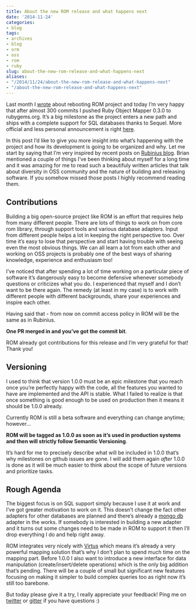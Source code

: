 ```yaml
---
title: About the new ROM release and what happens next
date: '2014-11-24'
categories:
- blog
tags:
- archives
- blog
- orm
- oss
- rom
- ruby
slug: about-the-new-rom-release-and-what-happens-next
aliases:
- "/2014/11/24/about-the-new-rom-release-and-what-happens-next"
- "/about-the-new-rom-release-and-what-happens-next"
---
```


Last month I [wrote](http://solnic.codes/2014/10/23/ruby-object-mapper-reboot.html) about rebooting ROM project and today I’m very happy that after almost 300 commits I pushed Ruby Object Mapper 0.3.0 to rubygems.org. It’s a big milestone as the project enters a new path and ships with a complete support for SQL databases thanks to Sequel. More official and less personal announcement is right [here](https://groups.google.com/forum/#!topic/rom-rb/xZfFYG1CYFs).

In this post I’d like to give you more insight into what’s happening with the project and how its development is going to be organized and why. Let me start by saying that I’m very inspired by recent posts on [Rubinius blog](http://rubini.us/2014/11/10/rubinius-3-0-part-1-the-rubinius-team/). Brian mentioned a couple of things I’ve been thinking about myself for a long time and it was amazing for me to read such a beautifuly written articles that talk about diversity in OSS community and the nature of building and releasing software. If you somehow missed those posts I highly recommend reading them.

## Contributions

Building a big open-source project like ROM is an effort that requires help from many different people. There are lots of things to work on from core rom library, through support tools and various database adapters. Input from different people helps a lot in keeping the right perspective too. Over time it’s easy to lose that perspective and start having trouble with seeing even the most obvious things. We can all learn a lot from each other and working on OSS projects is probably one of the best ways of sharing knowledge, experience and enthusiasm too!

I’ve noticed that after spending a lot of time working on a particular piece of software it’s dangerously easy to become defensive whenever somebody questions or criticizes what you do. I experienced that myself and I don’t want to be there again. The remedy (at least in my case) is to work with different people with different backgrounds, share your experiences and inspire each other.

Having said that - from now on commit access policy in ROM will be the same as in Rubinius.

**One PR merged in and you’ve got the commit bit**.

ROM already got contributions for this release and I’m very grateful for that! Thank you!

## Versioning

I used to think that version 1.0.0 must be an epic milestone that you reach once you’re perfectly happy with the code, all the features you wanted to have are implemented and the API is stable. What I failed to realize is that once something is good enough to be used on production then it means it should be 1.0.0 already.

Currently ROM is still a beta software and everything can change anytime; however…

**ROM will be tagged as 1.0.0 as soon as it’s used in production systems and then will strictly follow Semantic Versioning**.

It’s hard for me to precisely describe what will be included in 1.0.0 that’s why milestones on github issues are gone. I will add them again _after_ 1.0.0 is done as it will be much easier to think about the scope of future versions and prioritize tasks.

## Rough Agenda

The biggest focus is on SQL support simply because I use it at work and I’ve got greater motivation to work on it. This doesn’t change the fact other adapters for other databases are planned and there’s already a [mongo db](https://rubygems.org/gems/rom-rb/rom-mongo) adapter in the works. If somebody is interested in building a new adapter and it turns out some changes need to be made in ROM to support it then I’ll drop everything I do and help right away.

ROM integrates very nicely with [Virtus](https://github.com/solnic/virtus) which means it’s already a very powerful mapping solution that’s why I don’t plan to spend much time on the mapping part. Before 1.0.0 I also want to introduce a new interface for data manipulation (create/insert/delete operations) which is the only big addition that’s pending. There will be a couple of small but significant new features focusing on making it simpler to build complex queries too as right now it’s still too barebone.

But today please give it a try, I really appreciate your feedback! Ping me on [twitter](https://twitter.com/solnic29a) or [gitter](https://gitter.im/rom-rb/chat) if you have questions :)
